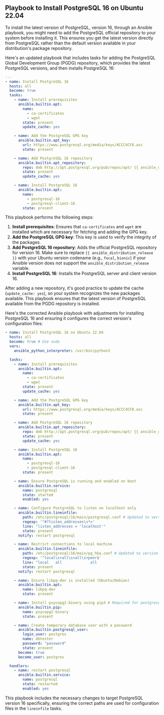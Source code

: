 ## Playbook to Install PostgreSQL 16 on Ubuntu 22.04

To install the latest version of PostgreSQL, version 16, through an Ansible playbook, you might need to add the PostgreSQL official repository to your system before installing it. This ensures you get the latest version directly from PostgreSQL rather than the default version available in your distribution's package repository.

Here's an updated playbook that includes tasks for adding the PostgreSQL Global Development Group (PGDG) repository, which provides the latest PostgreSQL versions, and then installs PostgreSQL 16:

```yaml
---
- name: Install PostgreSQL 16
  hosts: all
  become: true
  tasks:
    - name: Install prerequisites
      ansible.builtin.apt:
        name:
          - ca-certificates
          - wget
        state: present
        update_cache: yes

    - name: Add the PostgreSQL GPG key
      ansible.builtin.apt_key:
        url: https://www.postgresql.org/media/keys/ACCC4CF8.asc
        state: present

    - name: Add PostgreSQL 16 repository
      ansible.builtin.apt_repository:
        repo: deb http://apt.postgresql.org/pub/repos/apt/ {{ ansible_distribution_release }}-pgdg main
        state: present
        update_cache: yes

    - name: Install PostgreSQL 16
      ansible.builtin.apt:
        name:
          - postgresql-16
          - postgresql-client-16
        state: present
```

This playbook performs the following steps:

1. **Install prerequisites**: Ensures that `ca-certificates` and `wget` are installed which are necessary for fetching and adding the GPG key.
2. **Add the PostgreSQL GPG key**: This key is used to verify the integrity of the packages.
3. **Add PostgreSQL 16 repository**: Adds the official PostgreSQL repository for version 16. Make sure to replace `{{ ansible_distribution_release }}` with your Ubuntu version codename (e.g., `focal`, `bionic`) if your Ansible version does not support the `ansible_distribution_release` variable.
4. **Install PostgreSQL 16**: Installs the PostgreSQL server and client version 16.

After adding a new repository, it's good practice to update the cache (`update_cache: yes`), so your system recognizes the new packages available. This playbook ensures that the latest version of PostgreSQL available from the PGDG repository is installed.

Here's the corrected Ansible playbook with adjustments for installing PostgreSQL 16 and ensuring it configures the correct version's configuration files:

```yaml
- name: Install PostgreSQL 16 on Ubuntu 22.04
  hosts: all
  become: true # Use sudo
  vars:
    ansible_python_interpreter: /usr/bin/python3

  tasks:
    - name: Install prerequisites
      ansible.builtin.apt:
        name:
          - ca-certificates
          - wget
        state: present
        update_cache: yes

    - name: Add the PostgreSQL GPG key
      ansible.builtin.apt_key:
        url: https://www.postgresql.org/media/keys/ACCC4CF8.asc
        state: present

    - name: Add PostgreSQL 16 repository
      ansible.builtin.apt_repository:
        repo: deb http://apt.postgresql.org/pub/repos/apt/ {{ ansible_distribution_release }}-pgdg main
        state: present
        update_cache: yes

    - name: Install PostgreSQL 16
      ansible.builtin.apt:
        name:
          - postgresql-16
          - postgresql-client-16
        state: present

    - name: Ensure PostgreSQL is running and enabled on boot
      ansible.builtin.service:
        name: postgresql
        state: started
        enabled: yes

    - name: Configure PostgreSQL to listen on localhost only
      ansible.builtin.lineinfile:
        path: /etc/postgresql/16/main/postgresql.conf # Updated to version 16
        regexp: '^#?listen_addresses\s*='
        line: "listen_addresses = 'localhost'"
        state: present
      notify: restart postgresql

    - name: Restrict connections to local machine
      ansible.builtin.lineinfile:
        path: /etc/postgresql/16/main/pg_hba.conf # Updated to version 16
        regexp: '^local\s+all\s+all\s+peer$'
        line: "local   all             all                                     peer"
        state: present
      notify: restart postgresql

    - name: Ensure libpq-dev is installed (Ubuntu/Debian)
      ansible.builtin.apt:
        name: libpq-dev
        state: present

    - name: Install psycopg2-binary using pip3 # Required for postgresql modules
      ansible.builtin.pip:
        name: psycopg2-binary
        state: present

    - name: Create temporary database user with a password
      ansible.builtin.postgresql_user:
        login_user: postgres
        name: dbtester
        password: "password"
        state: present
      become: true
      become_user: postgres

  handlers:
    - name: restart postgresql
      ansible.builtin.service:
        name: postgresql
        state: restarted
        enabled: yes
```

This playbook includes the necessary changes to target PostgreSQL version 16 specifically, ensuring the correct paths are used for configuration files in the `lineinfile` tasks.
